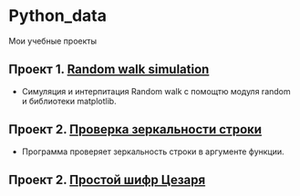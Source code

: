 # Python_data
Мои учебные проекты
## Проект 1. [Random walk simulation](https://github.com/arl9kin/Python_data/blob/master/Tasks/Simulating_a_random_walk.ipynb)
- Симуляция и интерпитация Random walk с помощтю модуля random и библиотеки matplotlib.

## Проект 2. [Проверка зеркальности строки](https://github.com/arl9kin/Python_data/blob/master/Tasks/Mirror_string.ipynb)

- Программа проверяет зеркальность строки в аргументе функции. 
					
## Проект 2. [Простой шифр Цезаря](https://github.com/arl9kin/Python_data/blob/master/Tasks/CAESAR%20CHIPHER.ipynb)

					
					

